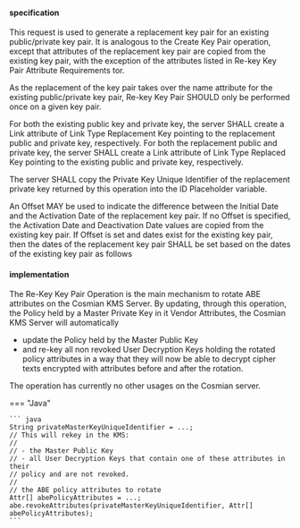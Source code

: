 #### specification

This request is used to generate a replacement key pair for an existing public/private key pair. It is analogous to the Create Key Pair operation, except that attributes of the replacement key pair are copied from the existing key pair, with the exception of the attributes listed in Re-key Key Pair Attribute Requirements tor.

As the replacement of the key pair takes over the name attribute for the existing public/private key pair, Re-key Key Pair SHOULD only be performed once on a given key pair.

For both the existing public key and private key, the server SHALL create a Link attribute of Link Type Replacement Key pointing to the replacement public and private key, respectively. For both the replacement public and private key, the server SHALL create a Link attribute of Link Type Replaced Key pointing to the existing public and private key, respectively.

The server SHALL copy the Private Key Unique Identifier of the replacement private key returned by this operation into the ID Placeholder variable.

An Offset MAY be used to indicate the difference between the Initial Date and the Activation Date of the replacement key pair. If no Offset is specified, the Activation Date and Deactivation Date values are copied from the existing key pair. If Offset is set and dates exist for the existing key pair, then the dates of the replacement key pair SHALL be set based on the dates of the existing key pair as follows

#### implementation

The Re-Key Key Pair Operation is the main mechanism to rotate ABE attributes on the Cosmian KMS Server. By updating, through this operation, the Policy held by a Master Private Key in it Vendor Attributes, the Cosmian KMS Server will automatically

- update the Policy held by the Master Public Key
- and re-key all non revoked User Decryption Keys holding the rotated policy attributes in a way that they will now be able to decrypt cipher texts encrypted with attributes before and after the rotation.

The operation has currently no other usages on the Cosmian server.

=== "Java"

    ``` java
    String privateMasterKeyUniqueIdentifier = ...;
    // This will rekey in the KMS:
    //
    // - the Master Public Key
    // - all User Decryption Keys that contain one of these attributes in their
    // policy and are not revoked.
    //
    // the ABE policy attributes to rotate
    Attr[] abePolicyAttributes = ...;
    abe.revokeAttributes(privateMasterKeyUniqueIdentifier, Attr[] abePolicyAttributes);
    ```
